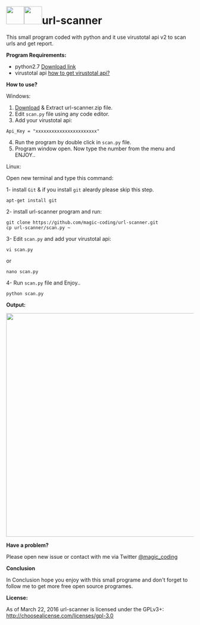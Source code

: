 # <img src="https://ee5817f8e2e9a2e34042-3365e7f0719651e5b8d0979bce83c558.ssl.cf5.rackcdn.com/python.png" width="48"><img src="https://sucuri.net/images/icons/features/large/malware-detection-website-icon-large.png" width="48">url-scanner
This small program coded with python and it use virustotal api v2 to scan urls and get report.


**Program Requirements:**

- python2.7 [Download link](https://www.python.org/download/releases/2.7/)
- virustotal api [how to get virustotal api?](https://www.virustotal.com/en/documentation/public-api/)


**How to use?**

Windows:

1. [Download](https://github.com/magic-coding/url-scanner/archive/master.zip) & Extract url-scanner.zip file.
2. Edit `scan.py` file using any code editor.
3. Add your virustotal api:
```
Api_Key = "xxxxxxxxxxxxxxxxxxxxxxx"
```
4. Run the program by double click in `scan.py` file.
5. Program window open. Now type the number from the menu and ENJOY..

Linux:

Open new terminal and type this command:

1- install `Git` & if you install `git` aleardy please skip this step.
```
apt-get install git
```
2- install url-scanner program and run:
```
git clone https://github.com/magic-coding/url-scanner.git
cp url-scanner/scan.py ~
```
3- Edit `scan.py` and add your virustotal api:
```
vi scan.py
```
or
```
nano scan.py
```
4- Run `scan.py` file and Enjoy..
```
python scan.py
```

**Output:**

<img src="http://s16.postimg.org/a21wio3k5/Untitled_1.jpg" width="600">

**Have a problem?**

Please open new issue or contact with me via Twitter [@magic_coding](http://www.twitter.com/magic_coding)


**Conclusion**

In Conclusion hope you enjoy with this small programe and don't forget to follow me to get more free open source programes.

**License:**

As of March 22, 2016 url-scanner is licensed under the GPLv3+: http://choosealicense.com/licenses/gpl-3.0

